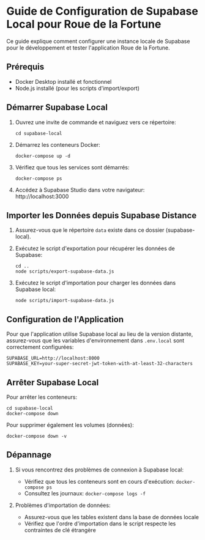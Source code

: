 # Guide de Configuration de Supabase Local pour Roue de la Fortune

Ce guide explique comment configurer une instance locale de Supabase pour le développement et tester l'application Roue de la Fortune.

## Prérequis

- Docker Desktop installé et fonctionnel
- Node.js installé (pour les scripts d'import/export)

## Démarrer Supabase Local

1. Ouvrez une invite de commande et naviguez vers ce répertoire:
   ```
   cd supabase-local
   ```

2. Démarrez les conteneurs Docker:
   ```
   docker-compose up -d
   ```

3. Vérifiez que tous les services sont démarrés:
   ```
   docker-compose ps
   ```

4. Accédez à Supabase Studio dans votre navigateur:
   http://localhost:3000

## Importer les Données depuis Supabase Distance

1. Assurez-vous que le répertoire `data` existe dans ce dossier (supabase-local).

2. Exécutez le script d'exportation pour récupérer les données de Supabase:
   ```
   cd ..
   node scripts/export-supabase-data.js
   ```

3. Exécutez le script d'importation pour charger les données dans Supabase local:
   ```
   node scripts/import-supabase-data.js
   ```

## Configuration de l'Application

Pour que l'application utilise Supabase local au lieu de la version distante, assurez-vous que les variables d'environnement dans `.env.local` sont correctement configurées:

```
SUPABASE_URL=http://localhost:8000
SUPABASE_KEY=your-super-secret-jwt-token-with-at-least-32-characters
```

## Arrêter Supabase Local

Pour arrêter les conteneurs:
```
cd supabase-local
docker-compose down
```

Pour supprimer également les volumes (données):
```
docker-compose down -v
```

## Dépannage

1. Si vous rencontrez des problèmes de connexion à Supabase local:
   - Vérifiez que tous les conteneurs sont en cours d'exécution: `docker-compose ps`
   - Consultez les journaux: `docker-compose logs -f`

2. Problèmes d'importation de données:
   - Assurez-vous que les tables existent dans la base de données locale
   - Vérifiez que l'ordre d'importation dans le script respecte les contraintes de clé étrangère
